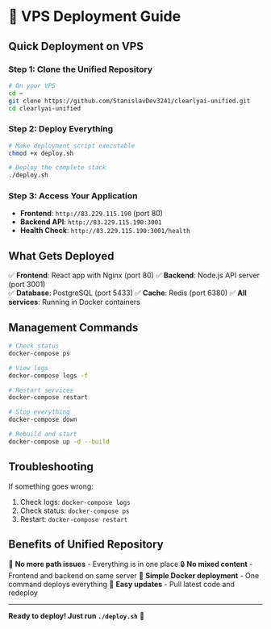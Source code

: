 # 🚀 VPS Deployment Guide

## **Quick Deployment on VPS**

### **Step 1: Clone the Unified Repository**
```bash
# On your VPS
cd ~
git clone https://github.com/StanislavDev3241/clearlyai-unified.git
cd clearlyai-unified
```

### **Step 2: Deploy Everything**
```bash
# Make deployment script executable
chmod +x deploy.sh

# Deploy the complete stack
./deploy.sh
```

### **Step 3: Access Your Application**
- **Frontend**: `http://83.229.115.190` (port 80)
- **Backend API**: `http://83.229.115.190:3001`
- **Health Check**: `http://83.229.115.190:3001/health`

## **What Gets Deployed**

✅ **Frontend**: React app with Nginx (port 80)
✅ **Backend**: Node.js API server (port 3001)  
✅ **Database**: PostgreSQL (port 5433)
✅ **Cache**: Redis (port 6380)
✅ **All services**: Running in Docker containers

## **Management Commands**

```bash
# Check status
docker-compose ps

# View logs
docker-compose logs -f

# Restart services
docker-compose restart

# Stop everything
docker-compose down

# Rebuild and start
docker-compose up -d --build
```

## **Troubleshooting**

If something goes wrong:
1. Check logs: `docker-compose logs`
2. Check status: `docker-compose ps`
3. Restart: `docker-compose restart`

## **Benefits of Unified Repository**

🎯 **No more path issues** - Everything is in one place
🔒 **No mixed content** - Frontend and backend on same server
🐳 **Simple Docker deployment** - One command deploys everything
📱 **Easy updates** - Pull latest code and redeploy

---

**Ready to deploy! Just run `./deploy.sh`** 🚀 